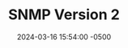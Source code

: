 ---
title: SNMP Version 2
date: 2024-03-16 15:54:00 -0500
categories: [CCNP,SNMP]
tags: [snmp,cisco]     # TAG names should always be lowercase
---